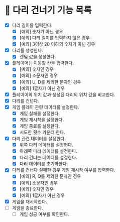 # 🚀 다리 건너기 기능 목록
- [X] 다리 길이를 입력한다.
  - [X] [예외] 숫자가 아닌 경우   
  - [X] [예외] 다리 길이를 입력하지 않은 경우
  - [X] [예외] 3이상 20 이하의 숫자가 아닌 경우
- [X] 다리를 생성한다.
  - [X] 랜덤 값을 생성한다.
- [X] 플레이어는 이동할 칸을 입력한다.
  - [X] [예외] 숫자인 경우
  - [X] [예외] 소문자인 경우
  - [X] [예외] U, D를 제외한 문자인 경우
  - [X] [예외] 1글자가 아닌 경우
- [X] 플레이어의 위치 값과 생성된 다리의 위치 값을 비교한다.
- [X] 다리를 건넌다.
- [X] 게임 플레이 관련 데이터를 설정한다.
  - [X] 게임 실패를 설정한다.
  - [X] 게임 재시작을 설정한다.
  - [X] 게임 종료를 설정한다.
  - [X] 시도한 횟수 카운터 한다.
- [X] 다리 관련 데이터를 설정한다.
  - [X] 위쪽 다리 데이터를 설정헌다.
  - [X] 아래쪽 다리 데이터를 설정한다.
  - [X] 다리 건너는 데이터를 설정한다.
  - [X] 다리 데이터를 초기화한다.
- [X] 다리를 건너다 실패한 경우 게임 재시작 여부를 입력한다.
  - [X] [예외] R, Q를 제외한 문자인 경우
  - [X] [예외] 소문자인 경우
  - [X] [예외] 숫자인 경우 
  - [X] [예외] 1글자가 아닌 경우
- [X] 게임을 재시작한다. 
- [ ] 게임을 종료한다.
  - [ ] 게임 성공 여부를 확인한다.